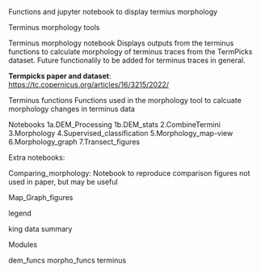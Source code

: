 Functions and jupyter notebook to display termius morphology

Terminus morphology tools

Terminus morphology notebook
Displays outputs from the terminus functions to calculate morphology of terminus traces from the TermPicks dataset. Future functionalily to be added for terminus traces in general.

**Termpicks paper and dataset**: https://tc.copernicus.org/articles/16/3215/2022/

Terminus functions
Functions used in the morphology tool to calcuate morphology changes in terminus data

Notebooks
1a.DEM_Processing
1b.DEM_stats
2.CombineTermini
3.Morphology
4.Supervised_classification
5.Morphology_map-view
6.Morphology_graph
7.Transect_figures



Extra notebooks:

Comparing_morphology: Notebook to reproduce comparison figures not used in paper, but may be useful

Map_Graph_figures

legend

king data summary


Modules 

dem_funcs
morpho_funcs
terminus
